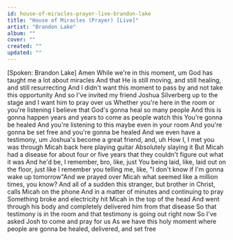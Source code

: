 ```yaml
---
id: house-of-miracles-prayer-live-brandon-lake
title: "House of Miracles (Prayer) [Live]"
artist: "Brandon Lake"
album: ""
cover: ""
created: ""
updated: ""
---
```


[Spoken: Brandon Lake]
Amen
While we're in this moment, um
God has taught me a lot about miracles
And that He is still moving, and still healing, and still resurrecting
And I didn't want this moment to pass by and not take this opportunity
And so I've invited my friend Joshua Silverberg up to the stage and
I want him to pray over us
Whether you're here in the room or you're listening
I believe that God's gonna heal so many people
And this is gonna happen years and years to come as people watch this
You're gonna be healed
And you're listening to this maybe even in your room
And you're gonna be set free and you're gonna be healed
And we even have a testimony, um
Joshua's become a great friend, and, uh
How I, I met you was through Micah back here playing guitar
Absolutely slaying it
But Micah had a disease for about four or five years that they couldn't figure out what it was
And he'd be, I remember, bro, like, just
You being laid, like, laid out on the floor, just like
I remember you telling me, like, "I don't know if I'm gonna wake up tomorrow"And we prayed over Micah what seemed like a million times, you know?
And all of a sudden this stranger, but brother in Christ, calls Micah on the phone
And in a matter of minutes and continuing to pray
Something broke and electricity hit Micah in the top of the head
And went through his body and completely delivered him from that disease
So that testimony is in the room and that testimony is going out right now
So I've asked Josh to come and pray for us
As we have this holy moment where people are gonna be healed, delivered, and set free